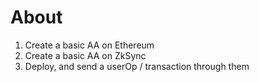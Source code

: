 # About

1.  Create a basic AA on Ethereum
2.  Create a basic AA on ZkSync
3.  Deploy, and send a userOp / transaction through them